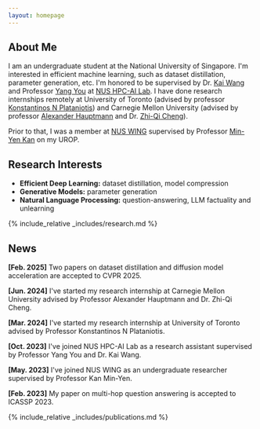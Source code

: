```yaml
---
layout: homepage
---
```


## About Me

I am an undergraduate student at the National University of Singapore. I'm interested in efficient machine learning, 
such as dataset distillation, parameter generation, etc. I'm honored to be supervised by Dr. [Kai Wang](https://kaiwang960112.github.io/) and Professor
[Yang You](https://www.comp.nus.edu.sg/~youy/) at [NUS HPC-AI Lab](https://ai.comp.nus.edu.sg/). I have done research internships remotely at University of Toronto (advised by professor
[Konstantinos N Plataniotis](https://www.plataniotis.com/)) and Carnegie Mellon University (advised by professor [Alexander Hauptmann](https://www.cs.cmu.edu/~alex/) and Dr. [Zhi-Qi Cheng](https://zhiqic.github.io/homepage/index.html)).

Prior to that, I was a member at [NUS WING](https://wing.comp.nus.edu.sg/) supervised by Professor [Min-Yen Kan](https://www.comp.nus.edu.sg/~kanmy/) on my UROP.

## Research Interests

- **Efficient Deep Learning:** dataset distillation, model compression
- **Generative Models:** parameter generation
- **Natural Language Processing:** question-answering, LLM factuality and unlearning

{% include_relative _includes/research.md %}

## News

**[Feb. 2025]**  Two papers on dataset distillation and diffusion model acceleration are accepted to CVPR 2025.

**[Jun. 2024]**  I've started my research internship at Carnegie Mellon University advised by Professor Alexander Hauptmann and Dr. Zhi-Qi Cheng.

**[Mar. 2024]**  I've started my research internship at University of Toronto advised by Professor Konstantinos N Plataniotis.

**[Oct. 2023]**  I've joined NUS HPC-AI Lab as a research assistant supervised by Professor Yang You and Dr. Kai Wang.

**[May. 2023]**  I've joined NUS WING as an undergraduate researcher supervised by Professor Kan Min-Yen.

**[Feb. 2023]**  My paper on multi-hop question answering is accepted to ICASSP 2023.

{% include_relative _includes/publications.md %}

